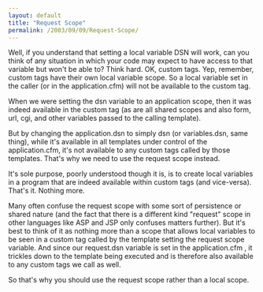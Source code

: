 ```yaml
---
layout: default
title: "Request Scope"
permalink: /2003/09/09/Request-Scope/
---
```


<P>Well, if you understand that setting a local variable DSN will work, can you think of any situation in which your code may expect to have access to that variable but won't be able to? Think hard. OK, custom tags. Yep, remember, custom tags have their own local variable scope. So a local variable set in the caller (or in the application.cfm) will not be available to the custom tag. </P>
<P>When we were setting the dsn variable to an application scope, then it was indeed available in the custom tag (as are all shared scopes and also form, url, cgi, and other variables passed to the calling template). 
<P>But by changing the application.dsn to simply dsn (or variables.dsn, same thing), while it's available in all templates under control of the application.cfm, it's not available to any custom tags called by those templates. That's why we need to use the request scope instead. 
<P>It's sole purpose, poorly understood though it is, is to create local variables in a program that are indeed available within custom tags (and vice-versa). That's it. Nothing more. 
<P>Many often confuse the request scope with some sort of persistence or shared nature (and the fact that there is a different kind "request" scope in other languages like ASP and JSP only confuses matters further). But it's best to think of it as nothing more than a scope that allows local variables to be seen in a custom tag called by the template setting the request scope variable. And since our request.dsn variable is set in the application.cfm , it trickles down to the template being executed and is therefore also available to any custom tags we call as well. 
<P>So that's why you should use the request scope rather than a local scope. </P>